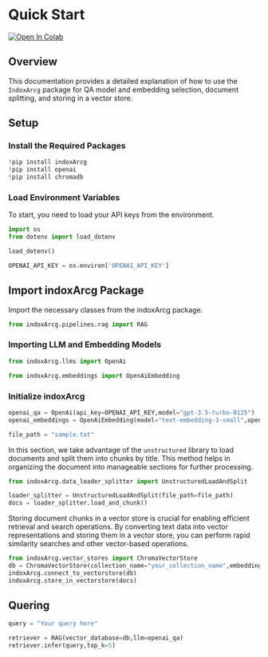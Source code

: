 # Quick Start

[![Open In Colab](https://colab.research.google.com/assets/colab-badge.svg)](https://colab.research.google.com/github/osllmai/indoxArcg/blob/master/Demo/quick_start.ipynb)

## Overview

This documentation provides a detailed explanation of how to use the
`IndoxArcg` package for QA model and embedding
selection, document splitting, and storing in a vector store.

## Setup

### Install the Required Packages

```python
!pip install indoxArcg
!pip install openai
!pip install chromadb
```

### Load Environment Variables

To start, you need to load your API keys from the environment.

```python
import os
from dotenv import load_dotenv

load_dotenv()

OPENAI_API_KEY = os.environ['OPENAI_API_KEY']
```

## Import indoxArcg Package

Import the necessary classes from the indoxArcg package.

```python
from indoxArcg.pipelines.rag import RAG
```

### Importing LLM and Embedding Models

```python
from indoxArcg.llms import OpenAi
```

```python
from indoxArcg.embeddings import OpenAiEmbedding
```

### Initialize indoxArcg

```python
openai_qa = OpenAi(api_key=OPENAI_API_KEY,model="gpt-3.5-turbo-0125")
openai_embeddings = OpenAiEmbedding(model="text-embedding-3-small",openai_api_key=OPENAI_API_KEY)
```

```python
file_path = "sample.txt"
```

In this section, we take advantage of the `unstructured` library to load
documents and split them into chunks by title. This method helps in
organizing the document into manageable sections for further
processing.

```python
from indoxArcg.data_loader_splitter import UnstructuredLoadAndSplit
```

```python
loader_splitter = UnstructuredLoadAndSplit(file_path=file_path)
docs = loader_splitter.load_and_chunk()
```

Storing document chunks in a vector store is crucial for enabling
efficient retrieval and search operations. By converting text data into
vector representations and storing them in a vector store, you can
perform rapid similarity searches and other vector-based operations.

```python
from indoxArcg.vector_stores import ChromaVectorStore
db = ChromaVectorStore(collection_name="your_collection_name",embedding=embed_openai)
indoxArcg.connect_to_vectorstore(db)
indoxArcg.store_in_vectorstore(docs)
```

## Quering

```python
query = "Your query here"
```

```python
retriever = RAG(vector_database=db,llm=openai_qa)
retriever.infer(query,top_k=5)
```
